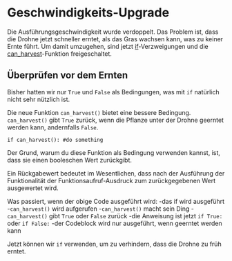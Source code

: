 # Geschwindigkeits-Upgrade
Die Ausführungsgeschwindigkeit wurde verdoppelt. Das Problem ist, dass die Drohne jetzt schneller erntet, als das Gras wachsen kann, was zu keiner Ernte führt. Um damit umzugehen, sind jetzt [if](docs/scripting/if.md)-Verzweigungen und die [can_harvest](functions/can_harvest)-Funktion freigeschaltet.

## Überprüfen vor dem Ernten
Bisher hatten wir nur `True` und `False` als Bedingungen, was mit `if` natürlich nicht sehr nützlich ist. 

Die neue Funktion `can_harvest()` bietet eine bessere Bedingung. `can_harvest()` gibt `True` zurück, wenn die Pflanze unter der Drohne geerntet werden kann, andernfalls `False`.

`if can_harvest():
	#do something`

Der Grund, warum du diese Funktion als Bedingung verwenden kannst, ist, dass sie einen booleschen Wert zurückgibt.

Ein Rückgabewert bedeutet im Wesentlichen, dass nach der Ausführung der Funktionalität der Funktionsaufruf-Ausdruck zum zurückgegebenen Wert ausgewertet wird.

Was passiert, wenn der obige Code ausgeführt wird:
	-das if wird ausgeführt
	-`can_harvest()` wird aufgerufen
	-`can_harvest()` macht sein Ding
	-`can_harvest()` gibt `True` oder `False` zurück
	-die Anweisung ist jetzt `if True:` oder `if False:`
	-der Codeblock wird nur ausgeführt, wenn geerntet werden kann

Jetzt können wir `if` verwenden, um zu verhindern, dass die Drohne zu früh erntet.